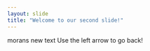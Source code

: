 ```yaml
---
layout: slide
title: "Welcome to our second slide!"
---
```

morans new text
Use the left arrow to go back!
